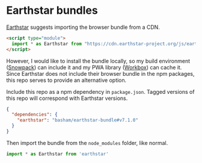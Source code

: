 # Earthstar bundles

[Earthstar](https://earthstar-project.org/) suggests importing the browser bundle from a CDN.

```html
<script type="module">
  import * as Earthstar from "https://cdn.earthstar-project.org/js/earthstar.bundle.v7.1.0.js";
</script>
```

However, I would like to install the bundle locally, so my build environment ([Snowpack](https://www.snowpack.dev/)) can include it and my PWA library ([Workbox](https://developers.google.com/web/tools/workbox)) can cache it. Since Earthstar does not include their browser bundle in the npm packages, this repo serves to provide an alternative option.

Include this repo as a npm dependency in `package.json`. Tagged versions of this repo will correspond with Earthstar versions.

```json
{
  "dependencies": {
    "earthstar": "basham/earthstar-bundle#v7.1.0"
  }
}
```

Then import the bundle from the `node_modules` folder, like normal.

```js
import * as Earthstar from 'earthstar'
```
